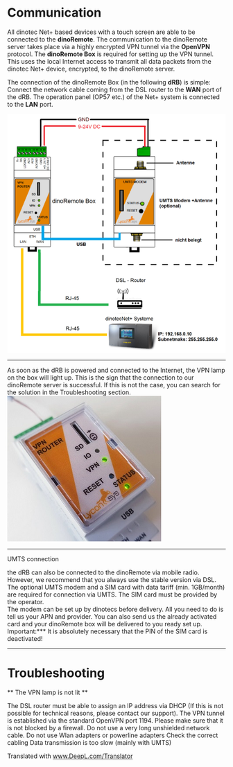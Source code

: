 # Communication

All dinotec Net+ based devices with a touch screen are able to be connected to the **dinoRemote**.
The communication to the dinoRemote server takes place via a highly encrypted VPN tunnel via the **OpenVPN** protocol.
The **dinoRemote Box** is required for setting up the VPN tunnel. This uses the local Internet access to transmit all data packets from the dinotec Net+ device, encrypted, to the dinoRemote server.

The connection of the dinoRemote Box (in the following **dRB**) is simple:
Connect the network cable coming from the DSL router to the **WAN** port of the dRB. The operation panel (OP57 etc.) of the Net+ system is connected to the **LAN** port.

![image alt text](../assets/cable.png)
  
***

As soon as the dRB is powered and connected to the Internet, the VPN lamp on the box will light up. This is the sign that the connection to our dinoRemote server is successful.
If this is not the case, you can search for the solution in the Troubleshooting section.  
![image alt text](../assets/vpn.jpg)  
***

UMTS connection

the dRB can also be connected to the dinoRemote via mobile radio. However, we recommend that you always use the stable version via DSL.  
The optional UMTS modem and a SIM card with data tariff (min. 1GB/month) are required for connection via UMTS. The SIM card must be provided by the operator.  
The modem can be set up by dinotecs before delivery. All you need to do is tell us your APN and provider. You can also send us the already activated card and your dinoRemote box will be delivered to you ready set up.  
Important:*** It is absolutely necessary that the PIN of the SIM card is deactivated!


***

# Troubleshooting

** The VPN lamp is not lit **

The DSL router must be able to assign an IP address via DHCP (If this is not possible for technical reasons, please contact our support).
The VPN tunnel is established via the standard OpenVPN port 1194. Please make sure that it is not blocked by a firewall.
Do not use a very long unshielded network cable.
Do not use Wlan adapters or powerline adapters
Check the correct cabling
Data transmission is too slow (mainly with UMTS)


Translated with www.DeepL.com/Translator